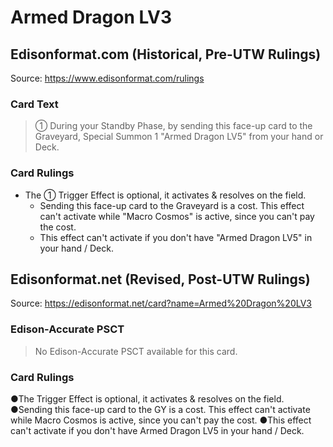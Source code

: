 # Armed Dragon LV3

## Edisonformat.com (Historical, Pre-UTW Rulings)

Source: https://www.edisonformat.com/rulings

### Card Text

> ① During your Standby Phase, by sending this face-up card to the Graveyard, Special Summon 1 "Armed Dragon LV5" from your hand or Deck.

### Card Rulings

*   The ① Trigger Effect is optional, it activates & resolves on the field.
    *   Sending this face-up card to the Graveyard is a cost. This effect can't activate while "Macro Cosmos" is active, since you can't pay the cost.
    *   This effect can't activate if you don't have "Armed Dragon LV5" in your hand / Deck.

## Edisonformat.net (Revised, Post-UTW Rulings)

Source: https://edisonformat.net/card?name=Armed%20Dragon%20LV3

### Edison-Accurate PSCT

> No Edison-Accurate PSCT available for this card.

### Card Rulings

●The Trigger Effect is optional, it activates & resolves on the field.
●Sending this face-up card to the GY is a cost. This effect can't activate while Macro Cosmos is active, since you can't pay the cost.
●This effect can't activate if you don't have Armed Dragon LV5 in your hand / Deck.
            